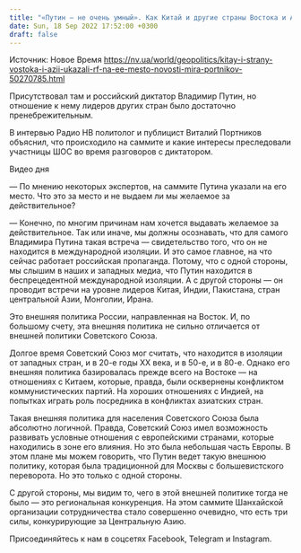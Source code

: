 ```yaml
---
title: "«Путин — не очень умный». Как Китай и другие страны Востока и Азии указали РФ на ее второстепенную роль. Интервью с Портниковым"
date: Sun, 18 Sep 2022 17:52:00 +0300
draft: false
---
```

Источник: Новое Время https://nv.ua/world/geopolitics/kitay-i-strany-vostoka-i-azii-ukazali-rf-na-ee-mesto-novosti-mira-portnikov-50270785.html


Присутствовал там и российский диктатор Владимир Путин, но отношение к нему лидеров других стран было достаточно пренебрежительным.

В интервью Радио НВ политолог и публицист Виталий Портников объяснил, что происходило на саммите и какие интересы преследовали участницы ШОС во время разговоров с диктатором.

 Видео дня   

— По мнению некоторых экспертов, на саммите Путина указали на его место. Что это за место и не выдаем ли мы желаемое за действительное?

— Конечно, по многим причинам нам хочется выдавать желаемое за действительное. Так или иначе, мы должны осознавать, что для самого Владимира Путина такая встреча — свидетельство того, что он не находится в международной изоляции. И это самое главное, на что сейчас работает российская пропаганда. Потому, что с одной стороны, мы слышим в наших и западных медиа, что Путин находится в беспрецедентной международной изоляции. А с другой стороны — он проводит встречи на уровне лидеров Китая, Индии, Пакистана, стран центральной Азии, Монголии, Ирана.

Это внешняя политика России, направленная на Восток. И, по большому счету, эта внешняя политика не сильно отличается от внешней политики Советского Союза.

Долгое время Советский Союз мог считать, что находится в изоляции от западных стран, и в 20-е годы XX века, и в 50-е, и в 80-е. Однако его внешняя политика базировалась прежде всего на Востоке — на отношениях с Китаем, которые, правда, были осквернены конфликтом коммунистических партий. На хороших отношениях с Индией, на попытках играть роль посредника в конфликтах азиатских стран.

Такая внешняя политика для населения Советского Союза была абсолютно логичной. Правда, Советский Союз имел возможность развивать условные отношения с европейскими странами, которые находились в зоне его влияния. Но это была небольшая часть Европы. В этом плане мы можем говорить, что Путин ведет такую внешнюю политику, которая была традиционной для Москвы с большевистского переворота. Но это только с одной стороны.

С другой стороны, мы видим то, чего в этой внешней политике тогда не было — это региональная конкуренция. На этом саммите Шанхайской организации сотрудничества стало совершенно очевидно, что есть три силы, конкурирующие за Центральную Азию.

Присоединяйтесь к нам в соцсетях Facebook, Telegram и Instagram.
